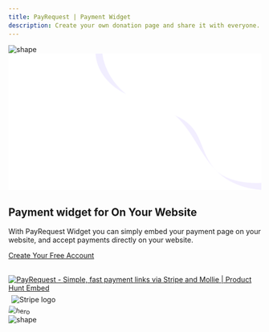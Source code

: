 ```yaml
---
title: PayRequest | Payment Widget
description: Create your own donation page and share it with everyone.
---
```


<section class="hero-section">
<!-- Hero Shape Start -->
      
<div class="hero-shape5">
<img src="https://payrequest.io/assets/logos/Icon%20white.png" alt="shape" style="max-width: 160px;">
         </div>
<!-- Hero Shape End -->
          
 <!-- Hero Bg Start -->
<div class="hero-bg">
            <img src="assets/img/hero_shape.png" alt="hero shape">
         </div>
<!-- Hero Bg End -->
          
<div class="container">
            <div class="row align-items-center">
             <div class="col-lg-6 col-md-6">
                  <div class="hero-left">
 <h2>Payment widget for
<span class="underline">On Your Website</span></h2>
<p>
With PayRequest Widget you can simply embed your payment page on your website, and accept payments directly on your website.
</p>

<a href="http://dashboard.payrequest.io/" class="theme-btn mt-4"> Create Your Free Account <span class="fa fa-chevron-right" aria-hidden="true"></span> </a>
</div>



<div class="mt-3" style="/* margin-bottom: 150px; */">
<br> 
<a href="https://www.producthunt.com/posts/payrequest?utm_source=badge-top-post-badge&amp;utm_medium=badge&amp;utm_souce=badge-payrequest" target="_blank"><img src="https://api.producthunt.com/widgets/embed-image/v1/top-post-badge.svg?post_id=176421&amp;theme=light&amp;period=daily" alt="PayRequest - Simple, fast payment links via Stripe and Mollie | Product Hunt Embed" style="width: 250px; height: 54px;" width="250px" height="54px"></a>



<img alt="Stripe logo" src="https://payrequest.io/assets/img/stripe-partner-badges/L_Color_Solid.svg" style="height: 63px;padding: 6px;">
                        </div>
               </div>

<div class="col-lg-6 col-md-6">
                  <div class="hero-right">
                   <img src="https://i.imgur.com/24DZzpG.png" alt="hero" style="
    transform: perspective(1000px) rotateY(-13deg) rotateX(5deg) rotateZ(7deg) scaleY(0.9) scaleX(0.95) translateX(-3%) translateY(-3%);
">
                     <div class="hero-dot-shape">
                 <img src="http://themescare.com/demos/robofume-view/assets/img/hero-dot-shape.png" alt="shape">
                     </div>
                  </div>
               </div>
            </div>
         </div>
      </section>